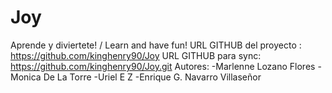 # Joy
Aprende y diviertete! / Learn and have fun!
URL GITHUB del proyecto : https://github.com/kinghenry90/Joy
URL GITHUB para sync: https://github.com/kinghenry90/Joy.git
Autores:
	-Marlenne Lozano Flores
	-Monica De La Torre
	-Uriel E  Z
	-Enrique G. Navarro Villaseñor